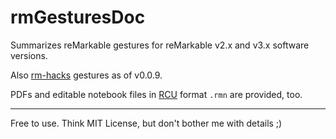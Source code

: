 # rmGesturesDoc

Summarizes reMarkable gestures for reMarkable v2.x and v3.x software versions.

Also [rm-hacks](https://github.com/mb1986/rm-hacks/wiki/Gestures) gestures as of v0.0.9.

PDFs and editable notebook files in [RCU](http://www.davisr.me/projects/rcu/) format `.rmn` are provided, too.

---
Free to use. Think MIT License, but don't bother me with details ;)
